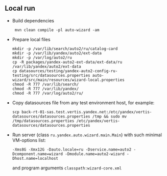 ## Local run

* Build dependencies
    ```
     mvn clean compile -pl auto-wizard -am
    ```

* Prepare local files
    ```
    mkdir -p /var/lib/search/auto2/ru/catalog-card
    mkdir -p /var/lib/yandex/auto2/ext-data
    mkdir -p /var/log/auto2/ru
    cp -R packages/yandex-auto2-ext-data/ext-data/ru /var/lib/yandex/auto2/ext-data
    cp datasources/testing/yandex-auto2-config-ru-testing/src/datasources.properties auto-wizard/src/main/resources/wizard-local.properties
    chmod -R 777 /var/lib/search/
    chmod -R 777 /var/lib/yandex/
    chmod -R 777 /var/log/auto2/ru/
    ```
  
* Copy datasources file from any test environment host, for example:
  
  ```
  scp back-rt-01-sas.test.vertis.yandex.net:/etc/yandex/vertis-datasources/datasources.properties /tmp && sudo mv /tmp/datasources.properties /etc/yandex/vertis-datasources/datasources.properties
  ```

* Run server (class `ru.yandex.auto.wizard.main.Main`) with such minimal VM-options list:
    ```
    -Xms8G -Xmx12G -Dauto.locale=ru -Dservice.name=auto2 -Dcomponent.name=wizard -Dmodule.name=auto2-wizard -Dhost.name=localhost
    ```
    and program arguments `classpath:wizard-core.xml `
